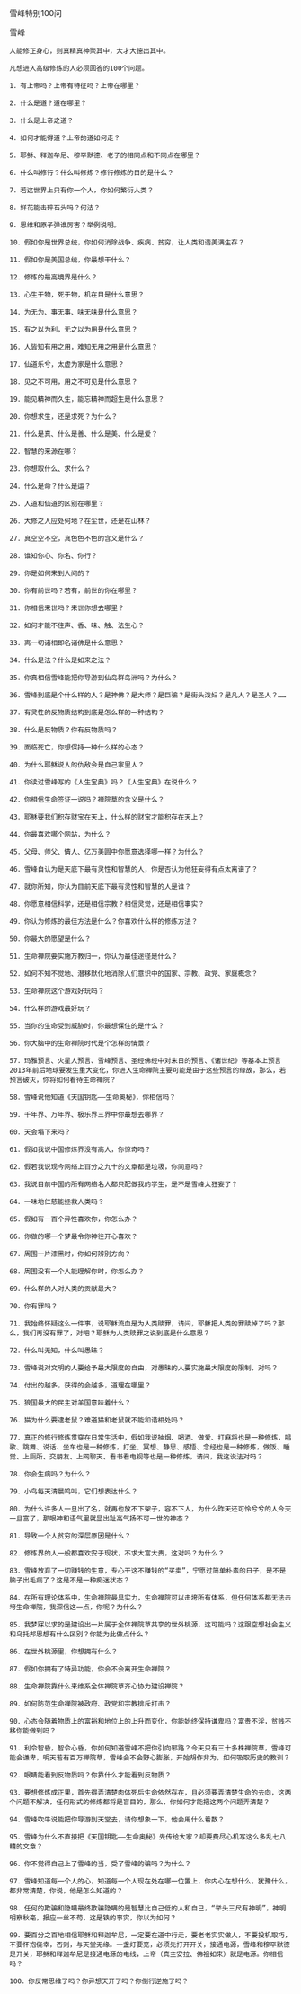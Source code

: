 雪峰特别100问

雪峰


    人能修正身心，则真精真神聚其中，大才大德出其中。

    凡想进入高级修炼的人必须回答的100个问题。

    1．有上帝吗？上帝有特征吗？上帝在哪里？

    2．什么是道？道在哪里？

    3．什么是上帝之道？

    4．如何才能得道？上帝的道如何走？

    5．耶稣、释迦牟尼、穆罕默德、老子的相同点和不同点在哪里？

    6．什么叫修行？什么叫修炼？修行修炼的目的是什么？

    7．若这世界上只有你一个人，你如何繁衍人类？

    8．鲜花能击碎石头吗？何法？

    9．思维和原子弹谁厉害？举例说明。

    10．假如你是世界总统，你如何消除战争、疾病、贫穷，让人类和谐美满生存？

    11．假如你是美国总统，你最想干什么？

    12．修炼的最高境界是什么？

    13．心生于物，死于物，机在目是什么意思？

    14．为无为、事无事、味无味是什么意思？

    15．有之以为利，无之以为用是什么意思？

    16．人皆知有用之用，难知无用之用是什么意思？

    17．仙道乐兮，太虚为家是什么意思？

    18．见之不可用，用之不可见是什么意思？

    19．能见精神而久生，能忘精神而超生是什么意思？

    20．你想求生，还是求死？为什么？

    21．什么是真、什么是善、什么是美、什么是爱？

    22．智慧的来源在哪？

    23．你想取什么、求什么？

    24．什么是命？什么是运？

    25．人道和仙道的区别在哪里？

    26．大修之人应处何地？在尘世，还是在山林？

    27．真空空不空，真色色不色的含义是什么？

    28．谁知你心、你名、你行？

    29．你是如何来到人间的？

    30．你有前世吗？若有，前世的你在哪里？

    31．你相信来世吗？来世你想去哪里？

    32．如何才能不住声、香、味、触、法生心？

    33．离一切诸相即名诸佛是什么意思？

    34．什么是法？什么是如来之法？

    35．你真相信雪峰能把你导游到仙岛群岛洲吗？为什么？

    36．雪峰到底是个什么样的人？是神佛？是大师？是巨骗？是街头泼妇？是凡人？是圣人？……

    37．有灵性的反物质结构到底是怎么样的一种结构？

    38．什么是反物质？你有反物质吗？

    39．面临死亡，你想保持一种什么样的心态？

    40．为什么耶稣说人的仇敌会是自己家里人？

    41．你读过雪峰写的《人生宝典》吗？《人生宝典》在说什么？

    42．你相信生命签证一说吗？禅院草的含义是什么？

    43．耶稣要我们积存财宝在天上，什么样的财宝才能积存在天上？

    44．你最喜欢哪个网站，为什么？

    45．父母、师父、情人、亿万美圆中你愿意选择哪一样？为什么？

    46．雪峰自认为是天底下最有灵性和智慧的人，你是否认为他狂妄得有点太离谱了？

    47．就你所知，你认为目前天底下最有灵性和智慧的人是谁？

    48．你愿意相信科学，还是相信宗教？相信灵觉，还是相信事实？

    49．你认为修炼的最佳方法是什么？你喜欢什么样的修炼方法？

    50．你最大的愿望是什么？

    51．生命禅院要实施万教归一，你认为最佳途径是什么？

    52．如何不知不觉地、潜移默化地消除人们意识中的国家、宗教、政党、家庭概念？

    53．生命禅院这个游戏好玩吗？

    54．什么样的游戏最好玩？

    55．当你的生命受到威胁时，你最想保住的是什么？

    56．你大脑中的生命禅院时代是个怎样的情景？

    57．玛雅预言、火星人预言、雪峰预言、圣经佛经中对末日的预言、《诸世纪》等基本上预言2013年前后地球要发生重大变化，你进入生命禅院主要可能是由于这些预言的缘故，那么，若预言破灭，你将如何看待生命禅院？

    58．雪峰说他知道《天国钥匙——生命奥秘》，你相信吗？

    59．千年界、万年界、极乐界三界中你最想去哪界？

    60．天会塌下来吗？

    61．假如我说中国修炼界没有高人，你惊奇吗？

    62．假若我说现今网络上百分之九十的文章都是垃圾，你同意吗？

    63．我说目前中国的所有网络名人都只配做我的学生，是不是雪峰太狂妄了？

    64．一味地仁慈能拯救人类吗？

    65．假如有一百个异性喜欢你，你怎么办？

    66．你做的哪一个梦最令你神往开心喜欢？

    67．周围一片漆黑时，你如何辨别方向？

    68．周围没有一个人能理解你时，你怎么办？

    69．什么样的人对人类的贡献最大？

    70．你有罪吗？

    71．我始终怀疑这么一件事，说耶稣流血是为人类赎罪，请问，耶稣把人类的罪赎掉了吗？那么，我们再没有罪了，对吧？耶稣为人类赎罪之说到底是什么意思？

    72．什么叫无知，什么叫愚昧？

    73．雪峰说对文明的人要给予最大限度的自由，对愚昧的人要实施最大限度的限制，对吗？

    74．付出的越多，获得的会越多，道理在哪里？

    75．狼国最大的民主对羊国意味着什么？

    76．猫为什么要逮老鼠？难道猫和老鼠就不能和谐相处吗？

    77．真正的修行修炼贯穿在日常生活中，假如我说抽烟、喝酒、做爱、打麻将也是一种修炼，唱歌、跳舞、说话、坐车也是一种修炼，打坐、冥想、静思、感悟、念经也是一种修炼，做饭、睡觉、上厕所、交朋友、上网聊天、看书看电视等也是一种修炼，请问，我这说法对吗？

    78．你会生病吗？为什么？

    79．小鸟每天清晨鸣叫，它们想表达什么？

    80．为什么许多人一旦出了名，就再也放不下架子，容不下人，为什么昨天还可怜兮兮的人今天一旦富了，那眼神和语气里就显出趾高气扬不可一世的神态？

    81．导致一个人贫穷的深层原因是什么？

    82．修炼界的人一般都喜欢安于现状，不求大富大贵，这对吗？为什么？

    83．雪峰放弃了一切赚钱的生意，专心干这不赚钱的“买卖”，宁愿过简单朴素的日子，是不是脑子出毛病了？这是不是一种痴迷状态？

    84．在所有理论体系中，生命禅院最具实力，生命禅院可以击垮所有体系，但任何体系都无法击垮生命禅院，我深信这一点，你呢？为什么？

    85．我梦寐以求的是建设出一片属于全体禅院草共享的世外桃源，这可能吗？这跟空想社会主义和乌托邦思想有什么区别？你能为此做点什么？

    86．在世外桃源里，你想拥有什么？

    87．假如你拥有了特异功能，你会不会离开生命禅院？

    88．生命禅院靠什么来维系全体禅院草齐心协力建设禅院？

    89．如何防范生命禅院被政府、政党和宗教排斥打击？

    90．心态会随着物质上的富裕和地位上的上升而变化，你能始终保持谦卑吗？富贵不淫，贫贱不移你能做到吗？

    91．利令智昏，智令心昏，你如何知道雪峰不把你引向邪路？今天只有三十多株禅院草，雪峰可能会谦卑，明天若有百万禅院草，雪峰会不会野心膨胀，开始胡作非为，如何吸取历史的教训？

    92．眼睛能看到反物质吗？你靠什么才能看到反物质？

    93．要想修炼成正果，首先得弄清楚肉体死后生命依然存在，且必须要弄清楚生命的去向，这两个问题不解决，任何形式的修炼都将是盲目的，那么，你如何才能把这两个问题弄清楚？

    94．雪峰吹牛说能把你导游到天堂去，请你想象一下，他会用什么着数？

    95．雪峰为什么不直接把《天国钥匙——生命奥秘》先传给大家？却要费尽心机写这么多乱七八糟的文章？

    96．你不觉得自己上了雪峰的当，受了雪峰的骗吗？为什么？

    97．雪峰知道每一个人的心，知道每一个人现在处在哪一位置上，你内心在想什么，犹豫什么，都非常清楚，你说，他是怎么知道的？

    98．任何的欺骗和隐瞒最终欺骗隐瞒的是智慧比自己低的人和自己，“举头三尺有神明”，神明明察秋毫，报应一丝不苟，这是铁的事实，你以为如何？

    99．要百分之百地相信耶稣和释迦牟尼，一定要在道中行走，要老老实实做人，不要投机取巧，不要怀抱侥幸，否则，与天堂无缘。一盏灯要亮，必须先打开开关，接通电源，雪峰和穆罕默德是开关，耶稣和释迦牟尼是接通电源的电线，上帝（真主安拉、佛祖如来）就是电源。你相信吗？

    100．你反常思维了吗？你异想天开了吗？你倒行逆施了吗？



